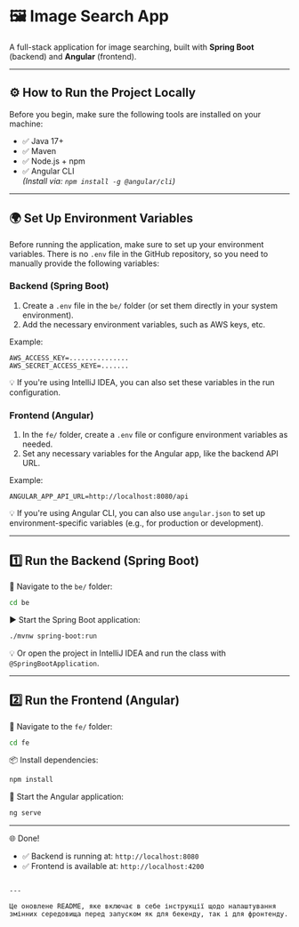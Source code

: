# 🖼️ Image Search App

A full-stack application for image searching, built with **Spring Boot** (backend) and **Angular** (frontend).

---

## ⚙️ How to Run the Project Locally

Before you begin, make sure the following tools are installed on your machine:

- ✅ Java 17+
- ✅ Maven
- ✅ Node.js + npm
- ✅ Angular CLI  
  *(Install via: `npm install -g @angular/cli`)*

---

## 🌍 Set Up Environment Variables

Before running the application, make sure to set up your environment variables. There is no `.env` file in the GitHub repository, so you need to manually provide the following variables:

### Backend (Spring Boot)

1. Create a `.env` file in the `be/` folder (or set them directly in your system environment).
2. Add the necessary environment variables, such as AWS keys, etc.

Example:

```env
AWS_ACCESS_KEY=...............
AWS_SECRET_ACCESS_KEYE=.......
```

💡 If you're using IntelliJ IDEA, you can also set these variables in the run configuration.

### Frontend (Angular)

1. In the `fe/` folder, create a `.env` file or configure environment variables as needed.
2. Set any necessary variables for the Angular app, like the backend API URL.

Example:

```env
ANGULAR_APP_API_URL=http://localhost:8080/api
```

💡 If you're using Angular CLI, you can also use `angular.json` to set up environment-specific variables (e.g., for production or development).

---

## 1️⃣ Run the Backend (Spring Boot)

📁 Navigate to the `be/` folder:

```bash
cd be
```

▶️ Start the Spring Boot application:

```bash
./mvnw spring-boot:run
```

💡 Or open the project in IntelliJ IDEA and run the class with `@SpringBootApplication`.

---

## 2️⃣ Run the Frontend (Angular)

📁 Navigate to the `fe/` folder:

```bash
cd fe
```

📦 Install dependencies:

```bash
npm install
```

🚀 Start the Angular application:

```bash
ng serve
```

---

🌐 Done!
  - ✅ Backend is running at: `http://localhost:8080`
  - ✅ Frontend is available at: `http://localhost:4200`
```

---

Це оновлене README, яке включає в себе інструкції щодо налаштування змінних середовища перед запуском як для бекенду, так і для фронтенду.
